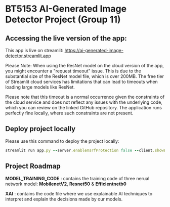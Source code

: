 # BT5153 AI-Generated Image Detector Project (Group 11)

## Accessing the live version of the app:
This app is live on streamlit: https://ai-generated-image-detector.streamlit.app

Please Note:
When using the ResNet model on the cloud version of the app, you might encounter a "request timeout" issue. This is due to the substantial size of the ResNet model file, which is over 200MB. The free tier of Streamlit cloud services has limitations that can lead to timeouts when loading large models like ResNet.

Please note that this timeout is a normal occurrence given the constraints of the cloud service and does not reflect any issues with the underlying code, which you can review on the linked GitHub repository. The application runs perfectly fine locally, where such constraints are not present.

## Deploy project locally
Please use this command to deploy the project locally:
```rb
streamlit run app.py --server.enableXsrfProtection false --client.showErrorDetails false
```
## Project Roadmap
__MODEL_TRAINING_CODE__ : contains the training code of three nerual network model: __MobilenetV2__, __Resnet50__ & __Efficientnetb0__
 
__XAI__ : contains the code file where we use explainable AI techniques to interpret and explain the decisions made by our models.
